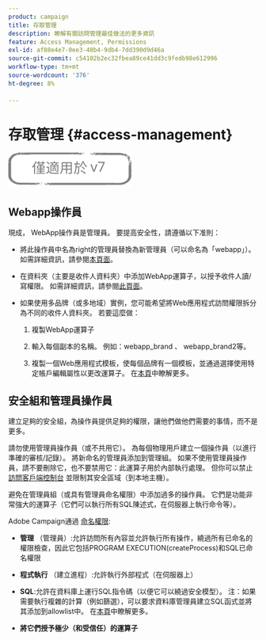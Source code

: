 ```yaml
---
product: campaign
title: 存取管理
description: 瞭解有關訪問管理最佳做法的更多資訊
feature: Access Management, Permissions
exl-id: af88e4e7-0ee3-48b4-9db4-7dd390d9d46a
source-git-commit: c54102b2ec32fbea89ce41dd3c9fedb98e612996
workflow-type: tm+mt
source-wordcount: '376'
ht-degree: 8%

---
```


# 存取管理 {#access-management}

![](../../assets/v7-only.svg)

## Webapp操作員

現成， WebApp操作員是管理員。 要提高安全性，請遵循以下准則：

* 將此操作員中名為right的管理員替換為新管理員（可以命名為「webapp」）。 如需詳細資訊，請參閱[本頁面](../../platform/using/access-management.md)。

* 在資料夾（主要是收件人資料夾）中添加WebApp運算子，以授予收件人讀/寫權限。 如需詳細資訊，請參閱[此頁面](../../platform/using/access-management.md)。

* 如果使用多品牌（或多地域）實例，您可能希望將Web應用程式訪問權限拆分為不同的收件人資料夾。 若要這麼做：

   1. 複製WebApp運算子

   1. 輸入每個副本的名稱。 例如：webapp_brand 、 webapp_brand2等。

   1. 複製一個Web應用程式模板，使每個品牌有一個模板，並通過選擇使用特定帳戶編輯屬性以更改運算子。  在[本頁](../../web/using/defining-web-forms-properties.md)中瞭解更多。

## 安全組和管理員操作員

建立足夠的安全組，為操作員提供足夠的權限，讓他們做他們需要的事情，而不是更多。

請勿使用管理員操作員（或不共用它）。 為每個物理用戶建立一個操作員（以進行準確的審核/記錄）。 將新命名的管理員添加到管理組。 如果不使用管理員操作員，請不要刪除它，也不要禁用它：此運算子用於內部執行處理。 但你可以禁止 [訪問客戶端控制台](../../platform/using/access-management.md) 並限制其安全區域（到本地主機）。

避免在管理員組（或具有管理員命名權限）中添加過多的操作員。 它們是功能非常強大的運算子（它們可以執行所有SQL陳述式，在伺服器上執行命令等）。

Adobe Campaign通過 [命名權限](../../platform/using/access-management.md#named-rights):

* **管理** （管理員）:允許訪問所有內容並允許執行所有操作，繞過所有已命名的權限檢查，因此它包括PROGRAM EXECUTION(createProcess)和SQL已命名權限

* **程式執行** （建立進程）:允許執行外部程式（在伺服器上）

* **SQL**:允許在資料庫上運行SQL指令碼（以便它可以繞過安全模型）。 注：如果需要執行複雜的計算（例如篩選），可以要求資料庫管理員建立SQL函式並將其添加到allowlist中。 在[本頁](../../installation/using/scripting-coding-guidelines.md)中瞭解更多。

* **將它們授予極少（和受信任）的運算子**
